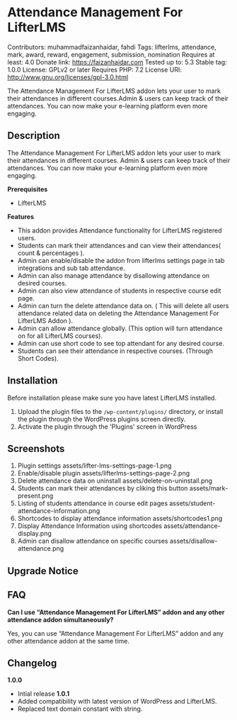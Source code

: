 # Attendance Management For LifterLMS
Contributors: muhammadfaizanhaidar, fahdi
Tags: lifterlms, attendance, mark, award, reward, engagement, submission, nomination
Requires at least: 4.0
Donate link: https://faizanhaidar.com
Tested up to: 5.3
Stable tag: 1.0.0
License: GPLv2 or later
Requires PHP: 7.2
License URI: http://www.gnu.org/licenses/gpl-3.0.html

The Attendance Management For LifterLMS addon lets your user to mark their attendances in different courses.Admin & users can keep track of their attendances. You can now make your e-learning platform even more engaging.

## Description

The Attendance Management For LifterLMS addon lets your user to mark their attendances in different courses. Admin & users can keep track of their attendances. You can now make your e-learning platform even more engaging.

**Prerequisites**

- LifterLMS

**Features**

- This addon provides Attendance functionality for LifterLMS registered users.
- Students can mark their attendances and can view their attendances( count & percentages ).
- Admin can enable/disable the addon from lifterlms settings page in tab integrations and sub tab attendance.
- Admin can also manage attendance by disallowing attendance on desired courses.
- Admin can also view attendance of students in respective course edit page.
- Admin can turn the delete attendance data on. ( This will delete all users attendance related data on           deleting the Attendance Management For LifterLMS Addon ).
- Admin can allow attendance globally. (This option will turn attendance on for all LifterLMS courses).
- Admin can use short code to see top attendant for any desired course.
- Students can see their attendance in respective courses. (Through Short Codes).

## Installation

Before installation please make sure you have latest LifterLMS installed.

1. Upload the plugin files to the `/wp-content/plugins/` directory, or install the plugin through the WordPress plugins screen directly.
2. Activate the plugin through the 'Plugins' screen in WordPress

## Screenshots ##

1. Plugin settings assets/lifter-lms-settings-page-1.png
2. Enable/disable plugin assets/lifterlms-settings-page-2.png
3. Delete attendance data on uninstall assets/delete-on-uninstall.png
4. Students can mark their attendances by cliking this button assets/mark-present.png
5. Listing of students attendance in course edit pages assets/student-attendance-information.png
6. Shortcodes to display attendance information assets/shortcodes1.png
7. Display Attendance Information using shortcodes assets/attendance-display.png
8. Admin can disallow attendance on specific courses assets/disallow-attendance.png

## Upgrade Notice ##

## FAQ ##

**Can I use “Attendance Management For LifterLMS” addon and any other attendance addon simultaneously?**

Yes, you can use “Attendance Management For LifterLMS”  addon and any other attendance addon at the same time.

## Changelog ##

**1.0.0**
- Intial release
**1.0.1**
- Added compatibility with latest version of WordPress and LifterLMS.
- Replaced text domain constant with string.